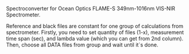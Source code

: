 Spectroconverter for Ocean Optics FLAME-S 349nm-1016nm VIS-NIR Spectrometer.

Reference and black files are constant for one group of calculations from spectrometer.
Firstly, you need to set quantity of files (1-x), measurement time span (sec), and lambda value (which you can get from 2nd column). Then, choose all DATA files from group and wait until it`s done.
